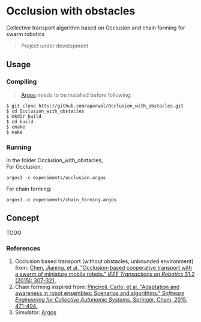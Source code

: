 # Occlusion with obstacles
Collective transport algorithm based on Occlusion and chain forming for swarm robotics
> Project under development
## Usage
### Compiling
>[Argos](https://github.com/ilpincy/argos3) needs to be installed before following:
```
$ git clone htts://github.com/aparwal/Occlusion_with_obstacles.git
$ cd Occlusion_with_obstacles
$ mkdir build
$ cd build
$ cmake
$ make
```
### Running 
In the folder Occlusion_with_obstacles, <br>
For Occlusion:
```
argos3 -c experiments/occlusion.argos
```
For chain forming:
```
argos3 -c experiments/chain_forming.argos
```

## Concept
TODO
### References
1. Occlusion based transport (without obstacles, unbounded environment) from:
[Chen, Jianing, et al. "Occlusion-based cooperative transport with a swarm of miniature mobile robots." _IEEE Transactions on Robotics_ 31.2 (2015): 307-321.](http://ieeexplore.ieee.org/abstract/document/7055285/)
2. Chain forming inspired from: 
[Pinciroli, Carlo, et al. "Adaptation and awareness in robot ensembles: Scenarios and algorithms." _Software Engineering for Collective Autonomic Systems_. Springer, Cham, 2015. 471-494.](https://link.springer.com/chapter/10.1007/978-3-319-16310-9_15 )
3. Simulator: [Argos](https://github.com/ilpincy/argos3)
